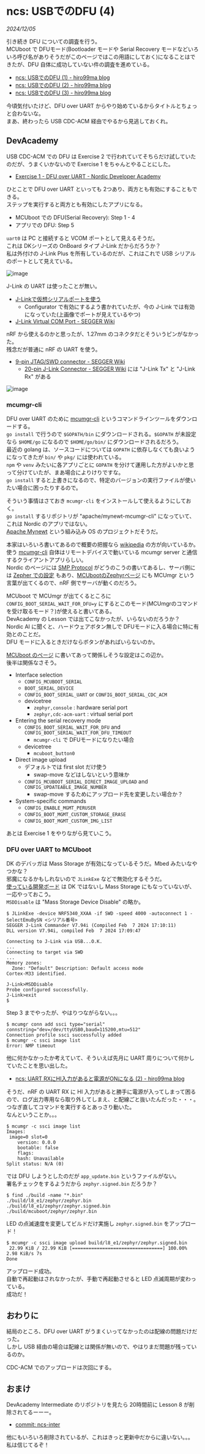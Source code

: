 # ncs: USBでのDFU (4)

_2024/12/05_

引き続き DFU についての調査を行う。  
MCUboot で DFUモード(Bootloader モードや Serial Recovery モードなどいろいろ呼び名がありそうだがこのページではこの用語にしておく)になることはできたが、DFU 自体に成功していない件の調査を進めている。

* [ncs: USBでのDFU (1) - hiro99ma blog](https://blog.hirokuma.work/2024/12/20241202-ncs.html)
* [ncs: USBでのDFU (2) - hiro99ma blog](https://blog.hirokuma.work/2024/12/20241203-ncs.html)
* [ncs: USBでのDFU (3) - hiro99ma blog](https://blog.hirokuma.work/2024/12/20241204-ncs.html)

今頃気付いたけど、DFU over UART からやり始めているからタイトルとちょっと合わないな。  
まあ、終わったら USB CDC-ACM 経由でやるから見逃しておくれ。

## DevAcademy

USB CDC-ACM での DFU は Exercise 2 で行われていてそちらだけ試していたのだが、うまくいかないので Exercise 1 をちゃんとやることにした。

* [Exercise 1 - DFU over UART - Nordic Developer Academy](https://academy.nordicsemi.com/courses/nrf-connect-sdk-intermediate/lessons/lesson-8-bootloaders-and-dfu-fota/topic/exercise-1-dfu-over-uart/)

ひとことで DFU over UART といっても 2つあり、両方とも有効にすることもできる。  
ステップを実行すると両方とも有効にしたアプリになる。

* MCUboot での DFU(Serial Recovery): Step 1 - 4
* アプリでの DFU: Step 5

`uart0` は PC と接続すると VCOM ポートとして見えるそうだ。  
これは DKシリーズの OnBoard タイプ J-Link だからだろうか？  
私は外付けの J-Link Plus を所有しているのだが、これはこれで USB シリアルのポートとして見えている。

![image](images/20241205a-1.png)

J-Link の UART は使ったことが無い。

* [J-Linkで仮想シリアルポートを使う](http://idken.net/posts/2018-02-01-jlink_serial/)
  * Configurator で有効にするよう書かれていたが、今の J-Link では有効になっていた(上画像でポートが見えているやつ)
* [J-Link Virtual COM Port - SEGGER Wiki](https://wiki.segger.com/J-Link_Virtual_COM_Port)

nRF から使えるのかと思ったが、1.27mm のコネクタだとそういうピンがなかった。  
残念だが普通に nRF の UART を使う。

* [9-pin JTAG/SWD connector - SEGGER Wiki](https://wiki.segger.com/9-pin_JTAG/SWD_connector)
  * [20-pin J-Link Connector - SEGGER Wiki](https://wiki.segger.com/20-pin_J-Link_Connector) には "J-Link Tx" と "J-Link Rx" がある

![image](images/20241205a-2.png)

### mcumgr-cli

DFU over UART のために [mcumgr-cli](https://developer.nordicsemi.com/nRF_Connect_SDK/doc/latest/zephyr/services/device_mgmt/mcumgr.html#command-line-tool) というコマンドラインツールをダウンロードする。  
`go install` で行うので `$GOPATH/bin` にダウンロードされる。`$GOPATH` が未設定なら `$HOME/go` になるので `$HOME/go/bin/` にダウンロードされるだろう。  
最近の golang は、ソースコードについては `GOPATH` に依存しなくても良いようになってきたが `bin/` や `pkg/` には使われている。  
`npm` や `venv` みたいに各アプリごとに `GOPATH` を分けて運用した方がよいかと思って分けていたが、まあ場合によりけりですな。  
`go install` すると上書きになるので、特定のバージョンの実行ファイルが使いたい場合に困ったりするので。

そういう事情はさておき `mcumgr-cli` をインストールして使えるようにしておく。  
`go install` するリポジトリが "apache/mynewt-mcumgr-cli" になっていて、これは Nordic のアプリではない。  
[Apache Mynewt](https://mynewt.apache.org/) という組み込み OS のプロジェクトだそうだ。

本家はいろいろ書いてあるので概要の把握なら [wikipedia](https://ja.wikipedia.org/wiki/Apache_Mynewt) の方が向いているか。  
使う [mcumgr-cli](https://github.com/apache/mynewt-mcumgr-cli) 自体はリモートデバイスで動いている mcumgr server と通信するクライアントアプリらしい。  
Nordic のページには [SMP Protocol](https://docs.nordicsemi.com/bundle/ncs-latest/page/zephyr/services/device_mgmt/smp_protocol.html) がどうのこうの書いてあるし、サーバ側には [Zepher での設定](https://github.com/apache/mynewt-mcumgr/blob/master/README-zephyr.md) もあり、[MCUbootのZephyrページ](https://docs.mcuboot.com/readme-zephyr.html) にも MCUmgr という言葉が出てくるので、nRF 側でサーバが動くのだろう。

MCUboot で MCUmgr が出てくるところに `CONFIG_BOOT_SERIAL_WAIT_FOR_DFU=y` にするとこのモード(MCUmgrのコマンドを受け取るモード？)が使えると書いてある。  
DevAcademy の Lesson では出てこなかったが、いらないのだろうか？  
Nordic AI に聞くと、ハードウェアボタン無しで DFUモードに入る場合に特に有効とのことだ。  
DFU モードに入るときだけならボタンがあればいらないのか。

[MCUboot のページ](https://docs.mcuboot.com/readme-zephyr.html) に書いてあって関係しそうな設定はこの辺か。  
後半は関係なさそう。

* Interface selection
  * `CONFIG_MCUBOOT_SERIAL`
  * `BOOT_SERIAL_DEVICE`
  * `CONFIG_BOOT_SERIAL_UART` or `CONFIG_BOOT_SERIAL_CDC_ACM`
  * devicetree
    * `zephyr,console` : hardware serial port
    * `zephyr,cdc-acm-uart` : virtual serial port
* Entering the serial recovery mode
  * `CONFIG_BOOT_SERIAL_WAIT_FOR_DFU` and `CONFIG_BOOT_SERIAL_WAIT_FOR_DFU_TIMEOUT`
    * `mcumgr-cli` で DFUモードになりたい場合
  * devicetree
    * `mcuboot_button0`
* Direct image upload
  * デフォルトでは first slot だけ使う
    * swap-move などはしないという意味か
  * `CONFIG_MCUBOOT_SERIAL_DIRECT_IMAGE_UPLOAD` and `CONFIG_UPDATEABLE_IMAGE_NUMBER`
    * swap-move するためにアップロード先を変更したい場合か？
* System-specific commands
  * `CONFIG_ENABLE_MGMT_PERUSER`
  * `CONFIG_BOOT_MGMT_CUSTOM_STORAGE_ERASE`
  * `CONFIG_BOOT_MGMT_CUSTOM_IMG_LIST`

あとは Exercise 1 をやりながら見ていこう。

### DFU over UART to MCUboot

DK のデバッガは Mass Storage が有効になっているそうだ。Mbed みたいなやつかな？  
邪魔になるかもしれないので `JLinkExe` などで無効化するそうだ。  
[使っている開発ボード](https://www.switch-science.com/products/8658?_pos=3&_sid=0c8c07a88&_ss=r) は DK ではないし Mass Storage にもなっていないが、一応やっておこう。  
`MSDDisable` は "Mass Storage Device Disable" の略か。

```console
$ JLinkExe -device NRF5340_XXAA -if SWD -speed 4000 -autoconnect 1 -SelectEmuBySN <シリアル番号>
SEGGER J-Link Commander V7.94i (Compiled Feb  7 2024 17:10:11)
DLL version V7.94i, compiled Feb  7 2024 17:09:47

Connecting to J-Link via USB...O.K.
...
Connecting to target via SWD
...
Memory zones:
  Zone: "Default" Description: Default access mode
Cortex-M33 identified.

J-Link>MSDDisable
Probe configured successfully.
J-Link>exit
$
```

Step 3 までやったが、やはりつながらない。。。

```console
$ mcumgr conn add ssci type="serial" connstring="dev=/dev/ttyUSB0,baud=115200,mtu=512"
Connection profile ssci successfully added
$ mcumgr -c ssci image list
Error: NMP timeout
```

他に何かなかったか考えていて、そういえば先月に UART 周りについて何かしていたことを思い出した。

* [ncs: UART RXにHI入力があると電源がONになる (2) - hiro99ma blog](https://blog.hirokuma.work/2024/11/20241108-ncs.html)

そうだ、nRF の UART RX に HI 入力があると勝手に電源が入ってしまって困るので、ログ出力専用なら取り外してしまえ、と配線ごと抜いたんだった・・・。  
つなぎ直してコマンドを実行するとあっさり動いた。  
なんということか。。。

```console
$ mcumgr -c ssci image list
Images:
 image=0 slot=0
    version: 0.0.0
    bootable: false
    flags:
    hash: Unavailable
Split status: N/A (0)
```

では DFU しようとしたのだが `app_update.bin` というファイルがない。  
署名チェックをするようだから `zephyr.signed.bin` だろうか？

```console
$ find ./build -name "*.bin"
./build/l8_e1/zephyr/zephyr.bin
./build/l8_e1/zephyr/zephyr.signed.bin
./build/mcuboot/zephyr/zephyr.bin
```

LED の点滅速度を変更してビルドだけ実施し `zephyr.signed.bin` をアップロード！

```console
$ mcumgr -c ssci image upload build/l8_e1/zephyr/zephyr.signed.bin
 22.99 KiB / 22.99 KiB [=================================] 100.00% 2.98 KiB/s 7s
Done
```

アップロード成功。  
自動で再起動はされなかったが、手動で再起動させると LED 点滅周期が変わっている。  
成功だ！

## おわりに

結局のところ、DFU over UART がうまくいってなかったのは配線の問題だけだった。  
しかし USB 経由の場合は配線とは関係が無いので、やはりまだ問題が残っているのか。

CDC-ACM でのアップロードは次回にする。

## おまけ

DevAcademy Intermediate のリポジトリを見たら 20時間前に Lesson 8 が削除されてるーーー。

* [commit: ncs-inter](https://github.com/NordicDeveloperAcademy/ncs-inter/commit/0d1e3dd5ce85b6ebcfc633527acd3ce73dc85d9e)

他にもいろいろ削除されているが、これはきっと更新中だからに違いない。。。  
私は信じてるぞ！
